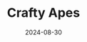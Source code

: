 ---  
layout: startup_page  
title: "Crafty Apes"  
id: "craftyapes.com"  
permalink: "/craftyapescraftyapes.com08302024/"  
website: "http://www.craftyapes.com/"  
funding_round: "Strategic Investment"  
funding_amount: ""  
investors: "Morgan Stanley Investment Management, Camberline Capital Management"  
about: "Crafty Apes is a full-service visual effects company offering a wide range of VFX services, including set supervision, 2D and 3D compositing, and digital cosmetics. They have worked on numerous high-profile films and shows, and boast eight global studios across North America and Europe. Their unique value proposition lies in their ability to deliver top-tier digital work and navigate industry challenges with strength and agility."  
markets: "Visual Effects, Entertainment"  
hq: "Los Angeles, California, United States"  
founded_year: "2011"  
linkedin: "https://www.linkedin.com/company/craftyapes"  
twitter: "https://twitter.com/CraftyApesVFX"  
instagram: ""  
facebook: "https://www.facebook.com/craftyapesvfx"  
crunchbase: "https://www.crunchbase.com/organization/crafty-apes"  
pitchbook: "https://pitchbook.com/profiles/company/267039-64"  

date_display: "30-Aug-2024"  
date: "2024-08-30"

# SEO Optimization  
meta_title: "Crafty Apes - Strategic Investment"  
meta_description: "Crafty Apes, Crafty Apes is a full-service visual effects company offering a wide range of VFX services, including set supervision, 2D and 3D compositing, and digi..."  
meta_keywords: "Crafty Apes, Visual Effects, Entertainment, Strategic Investment funding"  
canonical_url: "https://startup.projectstartups.com/craftyapescraftyapes.com08302024/"  
---